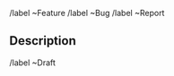 <!-- Kind: select one bellow -->
/label ~Feature
/label ~Bug
/label ~Report
## Description


<!-- Update to TODO only if the task is described enough -->
/label ~Draft
